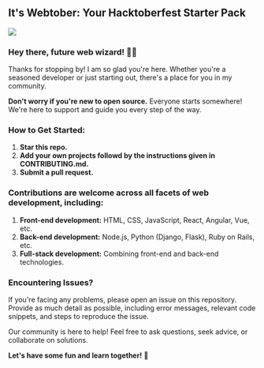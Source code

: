 ## **It's Webtober: Your Hacktoberfest Starter Pack**

<img src="https://logicmojo.com/assets/dist/new_pages/images/js-gif.gif" >

### Hey there, future web wizard! 🧙‍♂️

Thanks for stopping by! I am so glad you're here. Whether you're a seasoned developer or just starting out, there's a place for you in my community.

**Don't worry if you're new to open source.** Everyone starts somewhere! We're here to support and guide you every step of the way.

### **How to Get Started:**

1. **Star this repo.**
2. **Add your own projects followd by the instructions given in CONTRIBUTING.md.**
3. **Submit a pull request.**

### **Contributions are welcome across all facets of web development, including:**

1. **Front-end development:** HTML, CSS, JavaScript, React, Angular, Vue, etc.
2. **Back-end development:** Node.js, Python (Django, Flask), Ruby on Rails, etc.
3. **Full-stack development:** Combining front-end and back-end technologies.

### **Encountering Issues?**

If you're facing any problems, please open an issue on this repository. Provide as much detail as possible, including error messages, relevant code snippets, and steps to reproduce the issue.

Our community is here to help! Feel free to ask questions, seek advice, or collaborate on solutions.

**Let's have some fun and learn together!** 🎉
